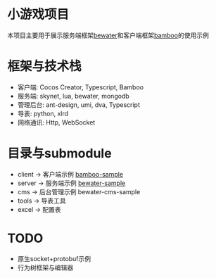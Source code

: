 # 小游戏项目
本项目主要用于展示服务端框架[bewater](https://github.com/zhandouxiaojiji/bewater)和客户端框架[bamboo](https://github.com/zhandouxiaojiji/bamboo)的使用示例

# 框架与技术栈
+ 客户端: Cocos Creator, Typescript, Bamboo
+ 服务端: skynet, lua, bewater, mongodb
+ 管理后台: ant-design, umi, dva, Typescript
+ 导表: python, xlrd
+ 网络通讯: Http, WebSocket

# 目录与submodule
+ client -> 客户端示例 [bamboo-sample](https://github.com/zhandouxiaojiji/bamboo-sample)
+ server -> 服务端示例 [bewater-sample](https://github.com/zhandouxiaojiji/bewater-sample)
+ cms -> 后台管理示例 bewater-cms-sample
+ tools -> 导表工具
+ excel -> 配置表

# TODO
+ 原生socket+protobuf示例
+ 行为树框架与编辑器
